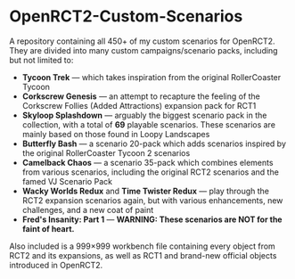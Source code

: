 # OpenRCT2-Custom-Scenarios

A repository containing all 450+ of my custom scenarios for OpenRCT2. They are divided into many custom campaigns/scenario packs, including but not limited to:

- **Tycoon Trek** — which takes inspiration from the original RollerCoaster Tycoon
- **Corkscrew Genesis** — an attempt to recapture the feeling of the Corkscrew Follies (Added Attractions) expansion pack for RCT1
- **Skyloop Splashdown** — arguably the biggest scenario pack in the collection, with a total of **69** playable scenarios. These scenarios are mainly based on those found in Loopy Landscapes
- **Butterfly Bash** — a scenario 20-pack which adds scenarios inspired by the original RollerCoaster Tycoon 2 scenarios
- **Camelback Chaos** — a scenario 35-pack which combines elements from various scenarios, including the original RCT2 scenarios and the famed VJ Scenario Pack
- **Wacky Worlds Redux** and **Time Twister Redux** — play through the RCT2 expansion scenarios again, but with various enhancements, new challenges, and a new coat of paint
- **Fred's Insanity: Part 1** — **WARNING: These scenarios are NOT for the faint of heart.**

Also included is a 999×999 workbench file containing every object from RCT2 and its expansions, as well as RCT1 and brand-new official objects introduced in OpenRCT2.
